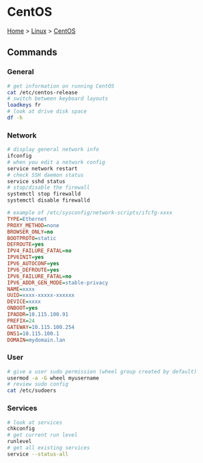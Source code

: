 # CentOS

[Home](../../readme.md) > [Linux](../readme.md) > [CentOS](./readme.md)

## Commands

### General

```bash
# get information on running CentOS
cat /etc/centos-release
# switch between keyboard layouts
loadkeys fr
# look at drive disk space
df -h
```

### Network

```bash
# display general network info
ifconfig
# when you edit a network config
service network restart
# check SSH daemon status
service sshd status
# stop/disable the firewall
systemctl stop firewalld
systemctl disable firewalld
```

```ini
# example of /etc/sysconfig/network-scripts/ifcfg-xxxx
TYPE=Ethernet
PROXY_METHOD=none
BROWSER_ONLY=no
BOOTPROTO=static
DEFROUTE=yes
IPV4_FAILURE_FATAL=no
IPV6INIT=yes
IPV6_AUTOCONF=yes
IPV6_DEFROUTE=yes
IPV6_FAILURE_FATAL=no
IPV6_ADDR_GEN_MODE=stable-privacy
NAME=xxxx
UUID=xxxx-xxxxx-xxxxxx
DEVICE=xxxx
ONBOOT=yes
IPADDR=10.115.100.91
PREFIX=24
GATEWAY=10.115.100.254
DNS1=10.115.100.1
DOMAIN=mydomain.lan
```

### User

```bash
# give a user sudo permission (wheel group created by default)
usermod -a -G wheel myusername
# review sudo config
cat /etc/sudoers
```

### Services

```bash
# look at services
chkconfig
# get current run level
runlevel
# get all existing services
service --status-all
```
